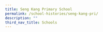 ```yaml
---
title: Seng Kang Primary School
permalink: /school-histories/seng-kang-pri/
description: ""
third_nav_title: Schools
---
```


